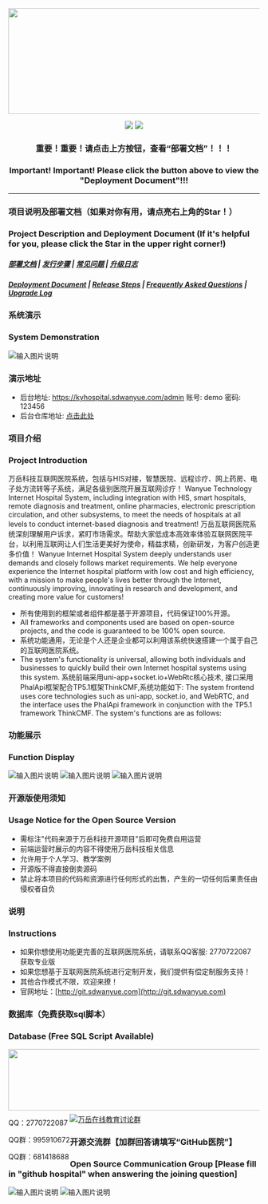 <div align=center><img src="https://raw.githubusercontent.com/WanyueKJ/Internet-hospital-system/main/kyhospital.png" width="590" height="212"/></div>

<div align="center">
 
[![](https://img.shields.io/badge/%E9%83%A8%E7%BD%B2%E6%96%87%E6%A1%A3-%E7%82%B9%E5%87%BB%E6%9F%A5%E7%9C%8B-yellow)](https://www.kancloud.cn/wanyuekaiyuan11/wanyue-zhishi/2794476)
[![](https://img.shields.io/badge/QQ%E7%BE%A4-995910672-green)](https://qm.qq.com/cgi-bin/qm/qr?k=JShAyXeoKqg2lWFEUSElxELImhjeMG4y&jump_from=webapi)

 

### 重要！重要！请点击上方按钮，查看“部署文档”！！！
### Important! Important! Please click the button above to view the "Deployment Document"!!!



------------------------------------------------------------------------
</div>  


### 项目说明及部署文档（如果对你有用，请点亮右上角的Star！）
### Project Description and Deployment Document (If it's helpful for you, please click the Star in the upper right corner!)
##### <a target="_blank" href="https://www.kancloud.cn/wanyuekaiyuan11/wanyue-zhishi/2794476">部署文档</a>  |  <a target="_blank" href="https://www.kancloud.cn/wanyuekaiyuan11/wanyue-zhishi/2794476">发行步骤</a> | <a target="_blank" href="https://www.kancloud.cn/wanyuekaiyuan11/wanyue-zhishi/2794476">常见问题</a> | <a target="_blank" href="https://www.kancloud.cn/wanyuekaiyuan11/wanyue-zhishi/2794476">升级日志</a>
##### <a target="_blank" href="https://www.kancloud.cn/wanyuekaiyuan11/wanyue-zhishi/2794476">Deployment Document</a>  |  <a target="_blank" href="https://www.kancloud.cn/wanyuekaiyuan11/wanyue-zhishi/2794476">Release Steps</a> | <a target="_blank" href="https://www.kancloud.cn/wanyuekaiyuan11/wanyue-zhishi/2794476">Frequently Asked Questions</a> | <a target="_blank" href="https://www.kancloud.cn/wanyuekaiyuan11/wanyue-zhishi/2794476">Upgrade Log</a>

 
### 系统演示
### System Demonstration
![输入图片说明](https://gitee.com/WanYueKeJi/wanyue-kyhospital-uniapp/raw/master/kyhospital-demo333.png)

    

 ### 演示地址

 - 后台地址: <a target="_blank" href="https://kyhospital.sdwanyue.com/admin">https://kyhospital.sdwanyue.com/admin</a> 账号: demo 密码: 123456
 - 后台仓库地址: <a target="_blank" href="https://gitee.com/WanYueKeJi/Wanyue-knowledge-payment-admin">点击此处</a>
 
  
 ### 项目介绍 
 ### Project Introduction 
 万岳科技互联网医院系统，包括与HIS对接，智慧医院、远程诊疗、网上药房、电子处方流转等子系统，满足各级别医院开展互联网诊疗！
 Wanyue Technology Internet Hospital System, including integration with HIS, smart hospitals, remote diagnosis and treatment, online pharmacies, electronic prescription circulation, and other subsystems, to meet the needs of hospitals at all levels to conduct internet-based diagnosis and treatment!
 万岳互联网医院系统深刻理解用户诉求，紧盯市场需求。帮助大家低成本高效率体验互联网医院平台，以利用互联网让人们生活更美好为使命，精益求精，创新研发，为客户创造更多价值！
Wanyue Internet Hospital System deeply understands user demands and closely follows market requirements. We help everyone experience the Internet hospital platform with low cost and high efficiency, with a mission to make people's lives better through the Internet, continuously improving, innovating in research and development, and creating more value for customers!
 * 所有使用到的框架或者组件都是基于开源项目，代码保证100%开源。
 * All frameworks and components used are based on open-source projects, and the code is guaranteed to be 100% open source.
 * 系统功能通用，无论是个人还是企业都可以利用该系统快速搭建一个属于自己的互联网医院系统。
 * The system's functionality is universal, allowing both individuals and businesses to quickly build their own Internet hospital systems using this system.
 系统前端采用uni-app+socket.io+WebRtc核心技术, 接口采用PhalApi框架配合TP5.1框架ThinkCMF,系统功能如下:
 The system frontend uses core technologies such as uni-app, socket.io, and WebRTC, and the interface uses the PhalApi framework in conjunction with the TP5.1 framework ThinkCMF. The system's functions are as follows:
 
 ### 功能展示
 ### Function Display
![输入图片说明](https://raw.githubusercontent.com/WanyueKJ/Internet-hospital-system/main/kyhospital1.png)
![输入图片说明](https://raw.githubusercontent.com/WanyueKJ/Internet-hospital-system/main/kyhospital2.png)
![输入图片说明](https://raw.githubusercontent.com/WanyueKJ/Internet-hospital-system/main/kyhospital3.png)

  ### 开源版使用须知
  ### Usage Notice for the Open Source Version
  - 需标注"代码来源于万岳科技开源项目"后即可免费自用运营
  - 前端运营时展示的内容不得使用万岳科技相关信息
  - 允许用于个人学习、教学案例
  - 开源版不得直接倒卖源码
  - 禁止将本项目的代码和资源进行任何形式的出售，产生的一切任何后果责任由侵权者自负

  ### 说明
  ### Instructions
   * 如果你想使用功能更完善的互联网医院系统，请联系QQ客服: 2770722087 获取专业版
   * 如果您想基于互联网医院系统进行定制开发，我们提供有偿定制服务支持！
   * 其他合作模式不限，欢迎来撩！
   * 官网地址：[http://git.sdwanyue.com](http://git.sdwanyue.com)
                    
      
  ### 数据库（免费获取sql脚本）
  ### Database (Free SQL Script Available)
    
<div style='height: 130px'>
        <img class="kefu_weixin" style="float:left;" src="https://gitee.com/WanYueKeJi/wanyue_education_uniapp/raw/newone/pages/%E5%BC%A0%E7%9A%93%E5%BC%80%E6%BA%90.png" width="602" height="123"/>
        <div style="float:left;">
            <p>QQ：2770722087</p>
          <p>QQ群：995910672</p>
          <p>QQ群：681418688</p>
        </div>
    </div>
    <a target="_blank" href="https://qm.qq.com/cgi-bin/qm/qr?k=JShAyXeoKqg2lWFEUSElxELImhjeMG4y&jump_from=webapi"><img border="0" src="https://images.gitee.com/uploads/images/2021/0317/100424_072ee536_8543696.png" alt="万岳在线教育讨论群" title="万岳在线教育讨论群"></a> 

  ###  开源交流群【加群回答请填写“GitHub医院”】
  ###  Open Source Communication Group [Please fill in "github hospital" when answering the joining question]

![输入图片说明](https://gitee.com/WanYueKeJi/wanyue_education_web/raw/master/%E4%B8%87%E5%B2%B3%E7%A7%91%E6%8A%80%E5%BC%80%E6%BA%90%E8%AE%A8%E8%AE%BA10%E7%BE%A4%E7%BE%A4%E8%81%8A%E4%BA%8C%E7%BB%B4%E7%A0%81.png)  ![输入图片说明](https://gitee.com/WanYueKeJi/wanyue_education_web/raw/master/%E4%B8%87%E5%B2%B3%E7%A7%91%E6%8A%80%E5%BC%80%E6%BA%90%E8%AE%A8%E8%AE%BA15%E7%BE%A4%E7%BE%A4%E8%81%8A%E4%BA%8C%E7%BB%B4%E7%A0%81.png)


    
